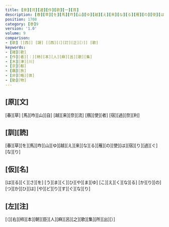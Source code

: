 ```yaml
---
title: [泉][河][邊][作][歌][一][首]
description: [春][草][を][馬][咋][山][ゆ][越][え][来][な][る][雁][の][使][は][宿][り][過][ぐ][な][り]
position: 1708
category: [巻]9
version: '1.0'
volume: 9
comparison:
- [歌] [[西]] [謌] [[西][（][訂][正][）]] [歌]
keywords:
- [雑][歌]
- [作][者][：][柿][本][人][麻][呂][歌][集]
- [木][津][川]
- [京][都]
- [羈][旅]
- [非][略][体]
- [動][物]
---
```


## [原][文]

[春][草] [馬][咋][山][自] [越][来][奈][流] [鴈][使][者] [宿][過][奈][利]

## [訓][読]

[春][草][を][馬][咋][山][ゆ][越][え][来][な][る][雁][の][使][は][宿][り][過][ぐ][な][り]

## [仮][名]

[は][る][く][さ][を] [う][ま][く][ひ][や][ま][ゆ] [こ][え][く][な][る] [か][り][の][つ][か][ひ][は] [や][ど][り][す][ぐ][な][り]

## [左][注]

[（][右][柿][本][朝][臣][人][麻][呂][之][歌][集][所][出][）]
